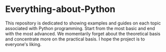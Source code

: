 # Everything-about-Python
This repository is dedicated to showing examples and guides on each topic associated with Python programming. Start from the most basic and end with the most advanced. We momentarily forget about the theoretical basis and concentrate more on the practical basis. I hope the project is to everyone's liking.
